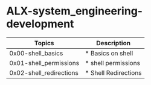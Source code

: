 # ALX-system_engineering-development

| Topics                |  Description        |
|-----------------------|---------------------|
|0x00-shell_basics      | * Basics on shell   |
|0x01-shell_permissions | * shell permissions |
|0x02-shell_redirections| * Shell Redirections|

